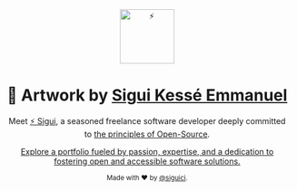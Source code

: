 <div align="center">
  <a href="https://siguici.deno.dev/" title="Sigui"><img src="https://github.com/siguici/art/blob/HEAD/images/logo.svg" alt="⚡" height="96"/></a>

# 🎨 Artwork by [Sigui Kessé Emmanuel](https://github.com/siguici)

Meet [⚡ Sigui](https://sigui.deno.dev), a seasoned freelance software developer deeply committed to [the principles of Open-Source](https://github.com/siguici).

[Explore a portfolio fueled by passion, expertise, and a dedication to fostering open and accessible software solutions.](https://sigui.deno.dev)

  <sub>Made with ❤︎ by <a href="https://x.com/intent/follow?screen_name=siguici">@siguici</a>.</sub>
</div>
